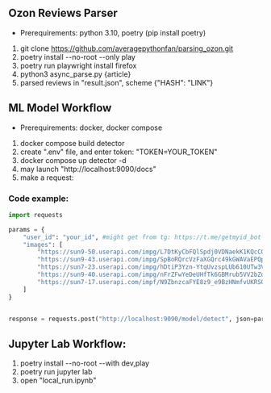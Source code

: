 ## Ozon Reviews Parser

 - Prerequirements: python 3.10, poetry (pip install poetry)

1. git clone https://github.com/averagepythonfan/parsing_ozon.git
2. poetry install --no-root --only play
3. poetry run playwright install firefox
3. python3 async_parse.py {article}
4. parsed reviews in "result.json", scheme {"HASH": "LINK"}


## ML Model Workflow

- Prerequirements: docker, docker compose

1. docker compose build detector
2. create ".env" file, and enter token: "TOKEN=YOUR_TOKEN"
3. docker compose up detector -d
4. may launch  "http://localhost:9090/docs"
5. make a request:

### Code example:
```Python
import requests

params = {
    "user_id": "your_id", #might get from tg: https://t.me/getmyid_bot
    "images": [
        "https://sun9-50.userapi.com/impg/L7DtKyCbFQlSpdj0VDNaekK1KQcCGivnNEIQTA/2P2P0KFx3gM.jpg?size=2048x1536&quality=95&sign=ebac9dc1cd9d0b4ad8fb11f94adec62b&type=album",
        "https://sun9-43.userapi.com/impg/SpBoRQrcVzFaXGQrc49kGWAVaEPQplONnHzDKg/0N5XxkKO-ZQ.jpg?size=1432x2160&quality=95&sign=b3ed0acd37c240c1b65ca28897cc1e52&type=album",
        "https://sun7-23.userapi.com/impg/hDtiP3Yzn-YtqUvzspLUb610UTw3VI8qU9VavQ/LT2NW9f7Y3Y.jpg?size=1440x1798&quality=96&sign=11cacb25161a97c64fa6f0ad363db4df&type=album",
        "https://sun9-40.userapi.com/impg/nFrZFwYeDeUHfTk6GBMrub5VV2bZqShLXVLZPg/b53SMXoLsG4.jpg?size=1316x1200&quality=95&sign=146c0e568d1492a3ef056f5282fa879c&type=album",
        "https://sun7-17.userapi.com/impf/N9ZbnzcaFYE8z9_e9BzHNmfvUKRS0EIUKFJbAg/ycKcvHDicuY.jpg?size=1080x1350&quality=95&sign=3329459c6ff8932f442f7b0a1b9b7dff&type=album"
    ]
}


response = requests.post("http://localhost:9090/model/detect", json=params)

```

## Jupyter Lab Workflow:

1. poetry install --no-root --with dev,play
2. poetry run jupyter lab
3. open "local_run.ipynb"
